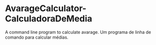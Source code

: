 # AvarageCalculator-CalculadoraDeMedia
A command line program to calculate avarage.
Um programa de linha de comando para calcular médias.

